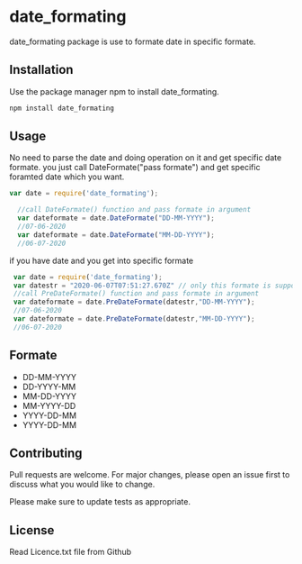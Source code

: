 # date_formating
 date_formating package is use to formate date in specific formate. 

## Installation

Use the package manager npm to install date_formating.

```bash
npm install date_formating
```

## Usage
No need to parse the date and doing operation on it and get specific date formate.
you just call DateFormate("pass formate") and get specific foramted date which you want.
```node.js
var date = require('date_formating');

  //call DateFormate() function and pass formate in argument
  var dateformate = date.DateFormate("DD-MM-YYYY");
  //07-06-2020
  var dateformate = date.DateFormate("MM-DD-YYYY");
  //06-07-2020
```
 if you have date and you get into specific formate
 ```node.js
  var date = require('date_formating');
  var datestr = "2020-06-07T07:51:27.670Z" // only this formate is supported
  //call PreDateFormate() function and pass formate in argument
  var dateformate = date.PreDateFormate(datestr,"DD-MM-YYYY");
  //07-06-2020
  var dateformate = date.PreDateFormate(datestr,"MM-DD-YYYY");
  //06-07-2020
```
## Formate
- DD-MM-YYYY
- DD-YYYY-MM
- MM-DD-YYYY
- MM-YYYY-DD
- YYYY-DD-MM
- YYYY-DD-MM

## Contributing
Pull requests are welcome. For major changes, please open an issue first to discuss what you would like to change.

Please make sure to update tests as appropriate.

## License
Read Licence.txt file from Github